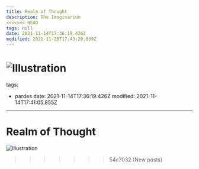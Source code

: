 ```yaml
---
title: Realm of Thought
description: The Imaginarium
<<<<<<< HEAD
tags: null
date: 2021-11-14T17:36:19.426Z
modified: 2021-11-28T17:43:20.039Z
---
```


![Illustration](/posts/img/qkab/realm_of_thought.png)
=======
tags:
  - pardes
date: 2021-11-14T17:36:19.426Z
modified: 2021-11-14T17:41:05.855Z
---

# Realm of Thought

![Illustration](../realm_of_thought.png)
>>>>>>> 54c7032 (New posts)
